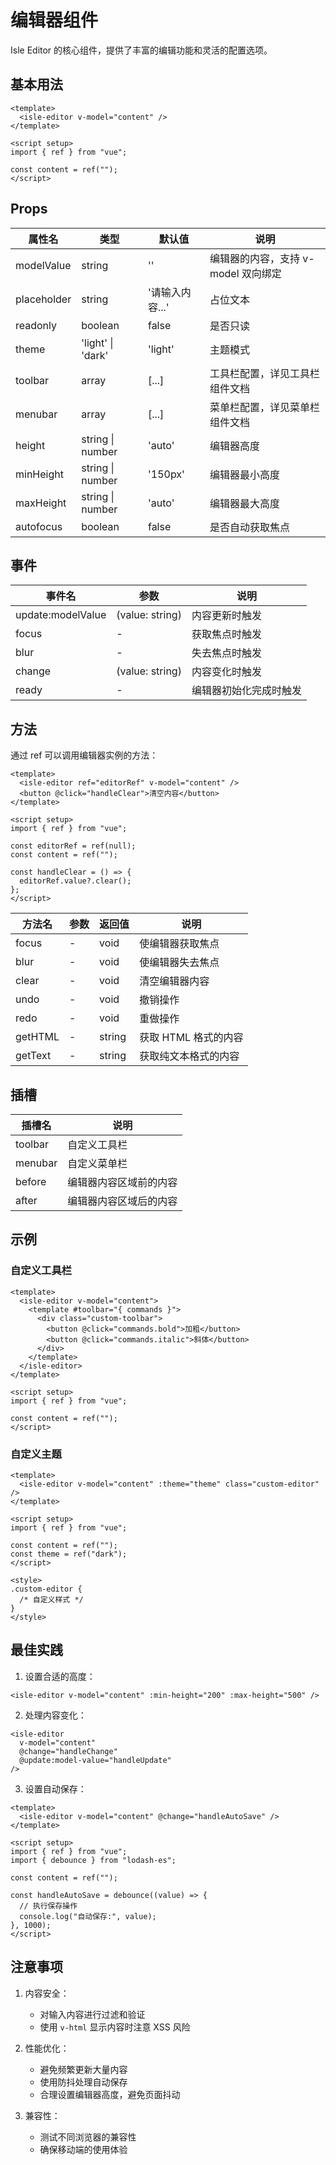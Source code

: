 # 编辑器组件

Isle Editor 的核心组件，提供了丰富的编辑功能和灵活的配置选项。

## 基本用法

```vue
<template>
  <isle-editor v-model="content" />
</template>

<script setup>
import { ref } from "vue";

const content = ref("");
</script>
```

## Props

| 属性名      | 类型              | 默认值          | 说明                                |
| ----------- | ----------------- | --------------- | ----------------------------------- |
| modelValue  | string            | ''              | 编辑器的内容，支持 v-model 双向绑定 |
| placeholder | string            | '请输入内容...' | 占位文本                            |
| readonly    | boolean           | false           | 是否只读                            |
| theme       | 'light' \| 'dark' | 'light'         | 主题模式                            |
| toolbar     | array             | [...]           | 工具栏配置，详见工具栏组件文档      |
| menubar     | array             | [...]           | 菜单栏配置，详见菜单栏组件文档      |
| height      | string \| number  | 'auto'          | 编辑器高度                          |
| minHeight   | string \| number  | '150px'         | 编辑器最小高度                      |
| maxHeight   | string \| number  | 'auto'          | 编辑器最大高度                      |
| autofocus   | boolean           | false           | 是否自动获取焦点                    |

## 事件

| 事件名            | 参数            | 说明                   |
| ----------------- | --------------- | ---------------------- |
| update:modelValue | (value: string) | 内容更新时触发         |
| focus             | -               | 获取焦点时触发         |
| blur              | -               | 失去焦点时触发         |
| change            | (value: string) | 内容变化时触发         |
| ready             | -               | 编辑器初始化完成时触发 |

## 方法

通过 ref 可以调用编辑器实例的方法：

```vue
<template>
  <isle-editor ref="editorRef" v-model="content" />
  <button @click="handleClear">清空内容</button>
</template>

<script setup>
import { ref } from "vue";

const editorRef = ref(null);
const content = ref("");

const handleClear = () => {
  editorRef.value?.clear();
};
</script>
```

| 方法名  | 参数 | 返回值 | 说明                 |
| ------- | ---- | ------ | -------------------- |
| focus   | -    | void   | 使编辑器获取焦点     |
| blur    | -    | void   | 使编辑器失去焦点     |
| clear   | -    | void   | 清空编辑器内容       |
| undo    | -    | void   | 撤销操作             |
| redo    | -    | void   | 重做操作             |
| getHTML | -    | string | 获取 HTML 格式的内容 |
| getText | -    | string | 获取纯文本格式的内容 |

## 插槽

| 插槽名  | 说明                   |
| ------- | ---------------------- |
| toolbar | 自定义工具栏           |
| menubar | 自定义菜单栏           |
| before  | 编辑器内容区域前的内容 |
| after   | 编辑器内容区域后的内容 |

## 示例

### 自定义工具栏

```vue
<template>
  <isle-editor v-model="content">
    <template #toolbar="{ commands }">
      <div class="custom-toolbar">
        <button @click="commands.bold">加粗</button>
        <button @click="commands.italic">斜体</button>
      </div>
    </template>
  </isle-editor>
</template>

<script setup>
import { ref } from "vue";

const content = ref("");
</script>
```

### 自定义主题

```vue
<template>
  <isle-editor v-model="content" :theme="theme" class="custom-editor" />
</template>

<script setup>
import { ref } from "vue";

const content = ref("");
const theme = ref("dark");
</script>

<style>
.custom-editor {
  /* 自定义样式 */
}
</style>
```

## 最佳实践

1. 设置合适的高度：

```vue
<isle-editor v-model="content" :min-height="200" :max-height="500" />
```

2. 处理内容变化：

```vue
<isle-editor
  v-model="content"
  @change="handleChange"
  @update:model-value="handleUpdate"
/>
```

3. 设置自动保存：

```vue
<template>
  <isle-editor v-model="content" @change="handleAutoSave" />
</template>

<script setup>
import { ref } from "vue";
import { debounce } from "lodash-es";

const content = ref("");

const handleAutoSave = debounce((value) => {
  // 执行保存操作
  console.log("自动保存:", value);
}, 1000);
</script>
```

## 注意事项

1. 内容安全：

   - 对输入内容进行过滤和验证
   - 使用 `v-html` 显示内容时注意 XSS 风险

2. 性能优化：

   - 避免频繁更新大量内容
   - 使用防抖处理自动保存
   - 合理设置编辑器高度，避免页面抖动

3. 兼容性：
   - 测试不同浏览器的兼容性
   - 确保移动端的使用体验
